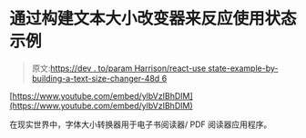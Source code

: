 # 通过构建文本大小改变器来反应使用状态示例

> 原文:[https://dev . to/param Harrison/react-use state-example-by-building-a-text-size-changer-48d 6](https://dev.to/paramharrison/react-usestate-example-by-building-a-text-size-changer-48d6)

[https://www.youtube.com/embed/ylbVzIBhDIM](https://www.youtube.com/embed/ylbVzIBhDIM)

在现实世界中，字体大小转换器用于电子书阅读器/ PDF 阅读器应用程序。